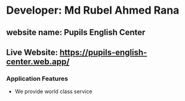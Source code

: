 # Developer: Md Rubel Ahmed Rana

##  website name: Pupils English Center

## Live Website: https://pupils-english-center.web.app/


### Application Features

+ We provide world class service
